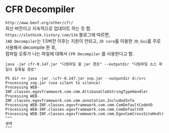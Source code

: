 # CFR Decompiler
`http://www.benf.org/other/cfr/`  
최신 버전이고 지속적으로 업데이트 하는 듯 함.  
`https://slothink.tistory.com/134` 블로그에 따르면,  
`JAD Decompiler`는 1.5버전 이후는 지원이 안되고, 
`JD core`를 이용한 `JD_Gui`를 주로 사용해서 decompile 한 후,  
컴파일 오류가 나는 파일에 대해서 `CFR Decompiler` 를 사용한다고 함.  
  
```
java -jar cfr-0.147.jar "디컴파일 할 jar 경로" --outputdir "디텀파일 소스 파일이 등록될 경로"
```
```
PS dir >> java -jar .\cfr-0.147.jar snp.jar --outputdir d:/src
Processing snp.jar (use silent to silence)
Processing WEB-INF.classes.egovframework.com.cmm.AltibaseClobStringTypeHandler
Processing WEB-INF.classes.egovframework.com.cmm.annotation.IncludedInfo
Processing WEB-INF.classes.egovframework.com.cmm.ComDefaultCodeVO
Processing WEB-INF.classes.egovframework.com.cmm.ComDefaultVO
Processing WEB-INF.classes.egovframework.com.cmm.EgovComCrossSiteHndlr
"""
생략
"""
```
